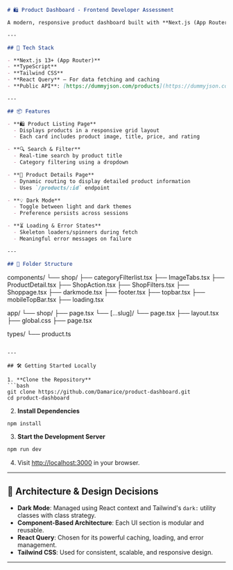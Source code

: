 ```markdown
# 🛍 Product Dashboard - Frontend Developer Assessment

A modern, responsive product dashboard built with **Next.js (App Router)**, **Tailwind CSS**, **TypeScript**, and **React Query**. This project allows users to browse, search, and filter products from a public API. It also supports a user-friendly **dark mode toggle** for an enhanced visual experience.

---

## 🧱 Tech Stack

- **Next.js 13+ (App Router)**
- **TypeScript**
- **Tailwind CSS**
- **React Query** – For data fetching and caching
- **Public API**: [https://dummyjson.com/products](https://dummyjson.com/products)

---

## 📦 Features

- **🛍 Product Listing Page**  
  - Displays products in a responsive grid layout  
  - Each card includes product image, title, price, and rating

- **🔍 Search & Filter**  
  - Real-time search by product title  
  - Category filtering using a dropdown

- **📄 Product Details Page**  
  - Dynamic routing to display detailed product information  
  - Uses `/products/:id` endpoint

- **💡 Dark Mode**  
  - Toggle between light and dark themes  
  - Preference persists across sessions

- **⏳ Loading & Error States**  
  - Skeleton loaders/spinners during fetch  
  - Meaningful error messages on failure

---

## 📁 Folder Structure

```

components/
└── shop/
├── categoryFilterlist.tsx
├── ImageTabs.tsx
├── ProductDetail.tsx
├── ShopAction.tsx
├── ShopFilters.tsx
├── Shoppage.tsx
├── darkmode.tsx
├── footer.tsx
├── topbar.tsx
├── mobileTopBar.tsx
├── loading.tsx

app/
└── shop/
├── page.tsx
└── \[...slug]/
└── page.tsx
├── layout.tsx
├── global.css
├── page.tsx

types/
└── product.ts

````

---

## 🛠 Getting Started Locally

1. **Clone the Repository**
```bash
git clone https://github.com/Damarice/product-dashboard.git
cd product-dashboard
````

2. **Install Dependencies**

```bash
npm install
```

3. **Start the Development Server**

```bash
npm run dev
```

4. Visit [http://localhost:3000](http://localhost:3000) in your browser.

---

## 🧠 Architecture & Design Decisions

* **Dark Mode**: Managed using React context and Tailwind's `dark:` utility classes with class strategy.
* **Component-Based Architecture**: Each UI section is modular and reusable.
* **React Query**: Chosen for its powerful caching, loading, and error management.
* **Tailwind CSS**: Used for consistent, scalable, and responsive design.

---